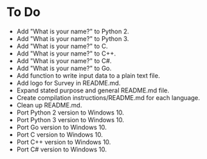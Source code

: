 # To Do

- Add "What is your name?" to Python 2.
- Add "What is your name?" to Python 3.
- Add "What is your name?" to C.
- Add "What is your name?" to C++.
- Add "What is your name?" to C#.
- Add "What is your name?" to Go.
- Add function to write input data to a plain text file.
- Add logo for Survey in README.md.
- Expand stated purpose and general README.md file.
- Create compilation instructions/README.md for each language.
- Clean up README.md.
- Port Python 2 version to Windows 10.
- Port Python 3 version to Windows 10.
- Port Go version to Windows 10.
- Port C version to Windows 10.
- Port C++ version to Windows 10.
- Port C# version to Windows 10.
